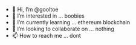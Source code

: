 - 👋 Hi, I’m @gooltoe
- 👀 I’m interested in ... boobies
- 🌱 I’m currently learning ... ethereum blockchain
- 💞️ I’m looking to collaborate on ... nothing
- 📫 How to reach me ... dont

